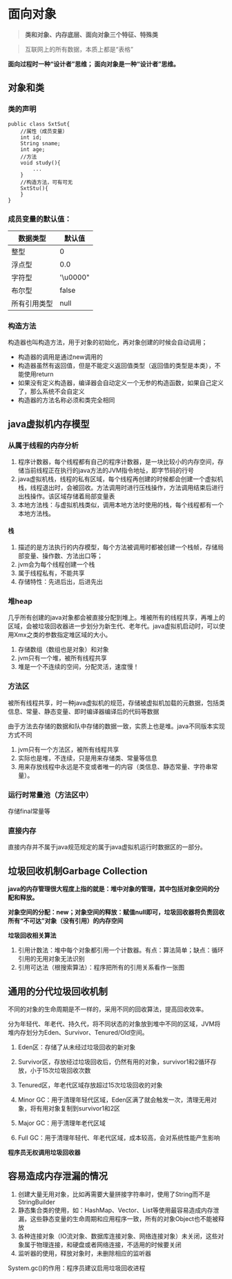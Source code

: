 # 面向对象

>**类和对象、内存底层、面向对象三个特征、特殊类**

> 互联网上的所有数据，本质上都是“表格”

**面向过程时一种“设计者”思维；   面向对象是一种“设计者”思维。**

## 对象和类

### 类的声明

```
public class SxtSut{
    //属性（成员变量）
    int id;
    String sname;
    int age;
    //方法
    void study(){
        ...
    }
    //构造方法，可有可无
    SxtStu(){
    }
}
```
### 成员变量的默认值：

数据类型|默认值
--|-|
整型|0
浮点型|0.0
字符型|'\u0000"
布尔型|false
所有引用类型|null

### 构造方法

构造器也叫构造方法，用于对象的初始化，再对象创建的时候会自动调用；

* 构造器的调用是通过new调用的
* 构造器虽然有返回值，但是不能定义返回值类型（返回值的类型是本类），不能使用return
* 如果没有定义构造器，编译器会自动定义一个无参的构造函数，如果自己定义了，那么系统不会自定义
* 构造器的方法名称必须和类完全相同

## java虚拟机内存模型

### 从属于线程的内存分析

1. 程序计数器，每个线程都有自己的程序计数器，是一块比较小的内存空间，存储当前线程正在执行的java方法的JVM指令地址，即字节码的行号
2. java虚拟机栈，线程的私有区域，每个线程再创建的时候都会创建一个虚拟机栈，线程退出时，会被回收。方法调用时进行压栈操作，方法调用结束后进行出栈操作。该区域存储着局部变量表
3. 本地方法栈：与虚拟机栈类似，调用本地方法时使用的栈，每个线程都有一个本地方法栈。

#### 栈

1. 描述的是方法执行的内存模型，每个方法被调用时都被创建一个栈帧，存储局部变量、操作数、方法出口等；
2. jvm会为每个线程创建一个栈
3. 属于线程私有，不能共享
4. 存储特性：先进后出，后进先出

### 堆heap

几乎所有创建的java对象都会被直接分配到堆上。堆被所有的线程共享，再堆上的区域，会被垃圾回收器进一步划分为新生代、老年代。java虚拟机启动时，可以使用Xmx之类的参数指定堆区域的大小。

1. 存储数组（数组也是对象）和对象
2. jvm只有一个堆，被所有线程共享
3. 堆是一个不连续的空间，分配灵活，速度慢！

### 方法区

被所有线程共享，时一种java虚拟机的规范，存储被虚拟机加载的元数据，包括类信息、常量、静态变量、即时编译器编译后的代码等数据

由于方法去存储的数据和队中存储的数据一致，实质上也是堆。java不同版本实现方式不同

1. jvm只有一个方法区，被所有线程共享
2. 实际也是堆，不连续，只是用来存储类、常量等信息
3. 用来存放线程中永远是不变或者唯一的内容（类信息、静态常量、字符串常量）。

### 运行时常量池（方法区中）

存储final常量等

### 直接内存

直接内存并不属于java规范规定的属于java虚拟机运行时数据区的一部分。

## 垃圾回收机制Garbage Collection

**java的内存管理很大程度上指的就是：堆中对象的管理，其中包括对象空间的分配和释放。**


**对象空间的分配：new；对象空间的释放：赋值null即可，垃圾回收器将负责回收所有“不可达”对象（没有引用）的内存空间**

**垃圾回收相关算法**

1. 引用计数法：堆中每个对象都引用一个计数器。有点：算法简单；缺点：循环引用的无用对象无法识别
2. 引用可达法（根搜索算法）：程序把所有的引用关系看作一张图

## 通用的分代垃圾回收机制

不同的对象的生命周期是不一样的，采用不同的回收算法，提高回收效率。

分为年轻代、年老代、持久代，将不同状态的对象放到堆中不同的区域，JVM将堆内存划分为Eden、Survivor、Tenured/Old空间。

1. Eden区：存储了从未经过垃圾回收的新对象
2. Survivor区，存放经过垃圾回收后，仍然有用的对象，survivor1和2循环存放，小于15次垃圾回收次数
3. Tenured区，年老代区域存放超过15次垃圾回收的对象

1. Minor GC：用于清理年轻代区域，Eden区满了就会触发一次，清理无用对象，将有用对象复制到survivor1和2区
2. Major GC：用于清理年老代区域
3. Full GC：用于清理年轻代、年老代区域，成本较高，会对系统性能产生影响

**程序员无权调用垃圾回收器**

## 容易造成内存泄漏的情况

1. 创建大量无用对象，比如再需要大量拼接字符串时，使用了String而不是StringBuilder
2. 静态集合类的使用，如：HashMap、Vector、List等使用最容易造成内存泄漏，这些静态变量的生命周期和应用程序一致，所有的对象Object也不能被释放
3. 各种连接对象（IO流对象、数据库连接对象、网络连接对象）未关闭，这些对象属于物理连接，和硬盘或者网络连接，不适用的时候要关闭
4. 监听器的使用，释放对象时，未删除相应的监听器

System.gc()的作用：程序员建议启用垃圾回收进程



